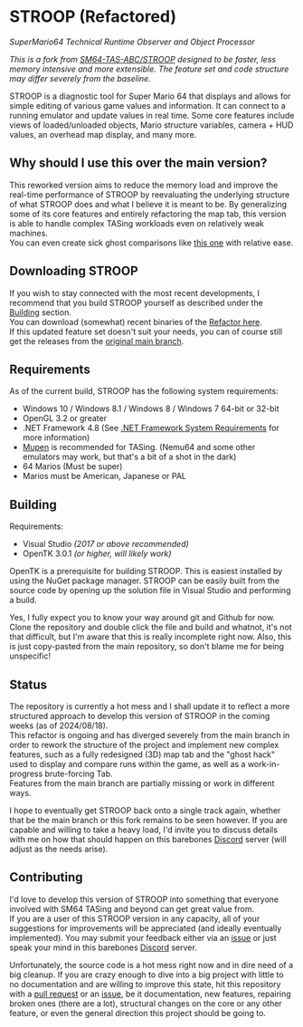 # STROOP (Refactored)
*SuperMario64 Technical Runtime Observer and Object Processor*  

_This is a fork from [SM64-TAS-ABC/STROOP](https://github.com/SM64-TAS-ABC/STROOP) designed to be faster, less memory intensive and more extensible. The feature set and code structure may differ severely from the baseline._

  STROOP is a diagnostic tool for Super Mario 64 that displays and allows for simple editing of various game values and information. It can connect to a running emulator and update values in real time. Some core features include views of loaded/unloaded objects, Mario structure variables, camera + HUD values, an overhead map display, and many more.

## Why should I use this over the main version?

This reworked version aims to reduce the memory load and improve the real-time performance of STROOP by reevaluating the underlying structure of what STROOP does and what I believe it is meant to be. By generalizing some of its core features and entirely refactoring the map tab, this version is able to handle complex TASing workloads even on relatively weak machines.  
You can even create sick ghost comparisons like [this one](https://youtu.be/5mdgjsFqN2I?feature=shared&t=15) with relative ease.

## Downloading STROOP

If you wish to stay connected with the most recent developments, I recommend that you build STROOP yourself as described under the [Building](#Building) section.  
You can download (somewhat) recent binaries of the [Refactor here](https://github.com/chaosBrick/STROOP/releases).  
If this updated feature set doesn't suit your needs, you can of course still get the releases from the [original main branch](https://github.com/SM64-TAS-ABC/STROOP/releases/tag/vDev).  

## Requirements

  As of the current build, STROOP has the following system requirements:
  * Windows 10 / Windows 8.1 / Windows 8 / Windows 7 64-bit or 32-bit
  * OpenGL 3.2 or greater
  * .NET Framework 4.8 (See [.NET Framework System Requirements](https://msdn.microsoft.com/en-us/library/8z6watww(v=vs.110).aspx) for more information)
  * [Mupen](https://repack.skazzy3.com/) is recommended for TASing. (Nemu64 and some other emulators may work, but that's a bit of a shot in the dark)
  * 64 Marios (Must be super)
  * Marios must be American, Japanese or PAL
 
## Building

Requirements:
  * Visual Studio *(2017 or above recommended)*
  * OpenTK 3.0.1 *(or higher, will likely work)*
  
OpenTK is a prerequisite for building STROOP. This is easiest installed by using the NuGet package manager. STROOP can be easily built from the source code by opening up the solution file in Visual Studio and performing a build.  

Yes, I fully expect you to know your way around git and Github for now. Clone the repository and double click the file and build and whatnot, it's not that difficult, but I'm aware that this is really incomplete right now. Also, this is just copy-pasted from the main repository, so don't blame me for being unspecific!

## Status

The repository is currently a hot mess and I shall update it to reflect a more structured approach to develop this version of STROOP in the coming weeks (as of 2024/08/18).  
This refactor is ongoing and has diverged severely from the main branch in order to rework the structure of the project and implement new complex features, such as a fully redesigned (3D) map tab and the "ghost hack" used to display and compare runs within the game, as well as a work-in-progress brute-forcing Tab.  
Features from the main branch are partially missing or work in different ways.

I hope to eventually get STROOP back onto a single track again, whether that be the main branch or this fork remains to be seen however. If you are capable and willing to take a heavy load, I'd invite you to discuss details with me on how that should happen on this barebones [Discord](https://discord.gg/QdcwCgXn) server (will adjust as the needs arise).

## Contributing

I'd love to develop this version of STROOP into something that everyone involved with SM64 TASing and beyond can get great value from.  
If you are a user of this STROOP version in any capacity, all of your suggestions for improvements will be appreciated (and ideally eventually implemented).
You may submit your feedback either via an [issue](../../issues) or just speak your mind in this barebones [Discord](https://discord.gg/QdcwCgXn) server.

Unfortunately, the source code is a hot mess right now and in dire need of a big cleanup. If you are crazy enough to dive into a big project with little to no documentation and are willing to improve this state, hit this repository with a [pull request](../../pulls) or an [issue](../../issues), be it documentation, new features, repairing broken ones (there are a lot), structural changes on the core or any other feature, or even the general direction this project should be going to.  
